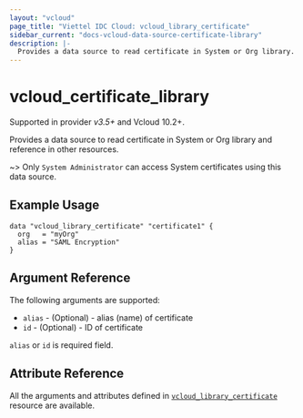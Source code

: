 ```yaml
---
layout: "vcloud"
page_title: "Viettel IDC Cloud: vcloud_library_certificate"
sidebar_current: "docs-vcloud-data-source-certificate-library"
description: |-
  Provides a data source to read certificate in System or Org library.
---
```


# vcloud\_certificate\_library
Supported in provider *v3.5+* and Vcloud 10.2+.

Provides a data source to read certificate in System or Org library and reference in other resources.

~> Only `System Administrator` can access System certificates using this data source.

## Example Usage

```hcl
data "vcloud_library_certificate" "certificate1" {
  org   = "myOrg"
  alias = "SAML Encryption"
}
```

## Argument Reference

The following arguments are supported:

* `alias` - (Optional)  - alias (name) of certificate
* `id` - (Optional)  - ID of certificate

`alias` or `id` is required field.

## Attribute Reference

All the arguments and attributes defined in
[`vcloud_library_certificate`](/providers/vmware/vcloud/latest/docs/resources/certificate_library) resource are available.